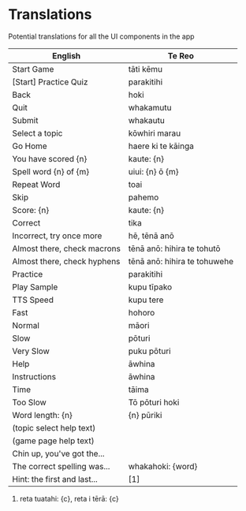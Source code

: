 # Translations

Potential translations for all the UI components in the app

| English                     | Te Reo                       |
| --------------------------- | ---------------------------- |
| Start Game                  | tāti kēmu                    |
| [Start] Practice Quiz       | parakitihi                   |
| Back                        | hoki                         |
| Quit                        | whakamutu                    |
| Submit                      | whakautu                     |
| Select a topic              | kōwhiri marau                |
| Go Home                     | haere ki te kāinga           |
| You have scored {n}         | kaute: {n}                   |
| Spell word {n} of {m}       | uiui: {n} ō {m}              |
| Repeat Word                 | toai                         |
| Skip                        | pahemo                       |
| Score: {n}                  | kaute: {n}                   |
| Correct                     | tika                         |
| Incorrect, try once more    | hē, tēnā anō                 |
| Almost there, check macrons | tēnā anō: hihira te tohutō   |
| Almost there, check hyphens | tēnā anō: hihira te tohuwehe |
| Practice                    | parakitihi                   |
| Play Sample                 | kupu tīpako                  |
| TTS Speed                   | kupu tere                    |
| Fast                        | hohoro                       |
| Normal                      | māori                        |
| Slow                        | pōturi                       |
| Very Slow                   | puku pōturi                  |
| Help                        | āwhina                       |
| Instructions                | āwhina                       |
| Time                        | tāima                        |
| Too Slow                    | Tō pōturi hoki               |
| Word length: {n}            | {n} pūriki                   |
| (topic select help text)    |                              |
| (game page help text)       |                              |
| Chin up, you've got the...  |                              |
| The correct spelling was... | whakahoki: {word}            |
| Hint: the first and last... | [1]                          |

1. reta tuatahi: {c}, reta i tērā: {c}
